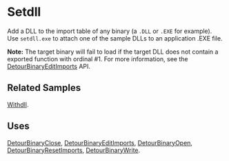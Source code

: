 Setdll
======

Add a DLL to the import table of any binary (a `.DLL` or `.EXE` for
example). Use `setdll.exe` to attach one of the sample DLLs to an
application .EXE file.

**Note:** The target binary will fail to load if the target DLL does not
contain a exported function with ordinal \#1. For more information, see
the [DetourBinaryEditImports](DetourBinaryEditImports) API.

Related Samples
---------------

[Withdll](SampleWithdll).

Uses
----

[DetourBinaryClose](DetourBinaryClose),
[DetourBinaryEditImports](DetourBinaryEditImports),
[DetourBinaryOpen](DetourBinaryOpen),
[DetourBinaryResetImports](DetourBinaryResetImports),
[DetourBinaryWrite](DetourBinaryWrite).
